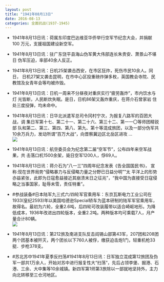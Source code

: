 ```yaml
---
layout: post
title: "1941年08月13日"
date: 2016-08-13
categories: 全面抗战(1937-1945)
---
```


<meta name="referrer" content="no-referrer" />

- 1941年8月13日讯：荷属东印度巴达维亚华侨举行空军节纪念大会，并捐献100 万元，支援祖国建设新空军。 

- 1941年8月13日讯：驻广东饶平县海山伪军黄大伟部连长朱贵安、萧景山不堪日 伪军压迫，率部40余人反正。 

- 1941年8月13日讯：日机25架袭击西安，在市区狂炸，死伤市民10余人。同日， 日机27架又袭击昆明，在市中心区投重磅炸弹多枚，英国教会寺院、民 教馆及女青年会等均被炸毁。 

- 1941年8月13日讯：日机一周来不分昼夜对重庆实行“疲劳轰炸”，市内饮水与灯 光皆断，人民断炊失眠。是日，日机86架又轰炸重庆，在蒋介石曾家岩 住处三度投弹，均未命中。 

- 1941年8月13日讯：日华北派遣军总司令冈村宁次，为报复八路军的百团大战，调 集日军第十七、第二十一、第二十六、第三十二、第一一〇等师团精锐部 队和第二、第三、第四、第八、第九、第十等混成旅团，以及一部分伪军共 10余万兵力，发动所谓“百万大战“，向晋察冀边区北岳区进攻 ... <br/><img src="https://ww1.sinaimg.cn/large/aca367d8jw1f6s184jurjj20c80cwwgb.jpg" />

- 1941年8月13日讯：航空委员会为纪念第二届“空军节”，公布四年来空军战果，共 击落口机1500余架，毙日空军1200人，俘69人。 

- 1941年8月13日讯：蒋介石为“八一三”四周年纪念发表《告全国国民书》， 宣称:现在世界局势“侵略暴力与反侵略力量之分野已日益分明””太 平洋上的形势亦益紧张，此即为日寇愈益接近其崩溃末日之征兆”，“我中国为直接受日寇侵略之当事国家，耻辱未雪，责任特重”。 

- #参战装备#日本陆军九三式六/四轮军官乘用车：东京瓦斯电力工业公司在1933(皇纪2593)年以美国哈德逊Special轿车为蓝本研制的陆军军官乘用车，故得名。最初为六轮，全重2.6吨，后四轮可改装履带以适合崎岖地形。为降低成本，1936年改进出四轮版本，全重2.2吨。两种版本均可乘载7人，月产量合计80辆。 <br/><img src="https://ww4.sinaimg.cn/large/aca367d8jw1f6rw0xakd7j208q0kzq5g.jpg" />

- 1941年8月13日讯：第212旅及南进支队反击阎锡山部第43军，207团和208团两个团基本被歼灭，两个团长以下760人被俘，缴获迫击炮1门，轻重机枪33挺．步枪378支。 

- #苏北苏中1941年夏季反扫荡#1941年8月13日讯：日军独立混成第12旅团及伪军一部共1万余人，开始对苏中进行报复性大“扫荡”，先后占领李堡、掘港、石港、三余、大中集等10余城镇。新四军第1师第3旅除以一部就地坚持外，主力向北转移至三仓河地区。 

